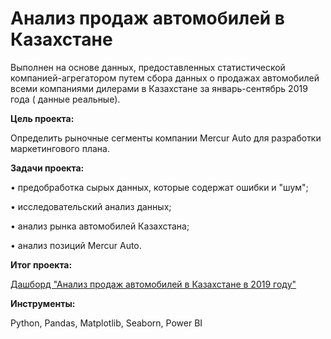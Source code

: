 # Анализ продаж автомобилей в Казахстане

Выполнен на основе данных, предоставленных статистической компанией-агрегатором путем сбора данных о продажах автомобилей всеми компаниями дилерами в Казахстане за январь-сентябрь 2019 года ( данные реальные).


**Цель проекта:**

Определить рыночные сегменты компании Mercur Auto для разработки маркетингового плана.


**Задачи проекта:**

•	предобработка сырых данных, которые содержат ошибки и "шум";

•	исследовательский анализ данных;

•	анализ рынка автомобилей Казахстана;

•	анализ позиций Mercur Auto.

**Итог проекта:**

[Дашборд "Анализ продаж автомобилей в Казахстане в 2019 году"](https://app.powerbi.com/groups/me/reports/198b5787-b8d4-4055-a1f2-d269b333c66c/ReportSection?experience=power-bi)


**Инструменты:**

Python, Pandas, Matplotlib, Seaborn, Power BI
